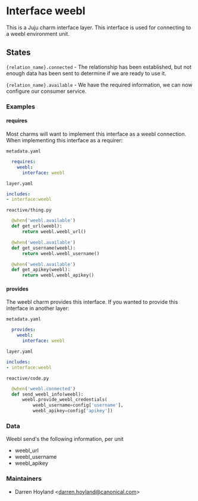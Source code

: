 # Interface weebl

This is a Juju charm interface layer. This interface is used for
connecting to a weebl environment unit.

## States

`{relation_name}.connected` - The relationship has been established, but not enough data has been sent to determine if we are ready to use it.

`{relation_name}.available` - We have the required information, we can now configure our consumer service.

### Examples

#### requires
Most charms will want to implement this interface as a weebl connection.
When implementing this interface as a requirer:

`metadata.yaml`
```yaml
  requires:
    weebl:
      interface: weebl
```

`layer.yaml`
```yaml
includes:
- interface:weebl
```

`reactive/thing.py`
```python
  @when('weebl.available')
  def get_url(weebl):
      return weebl.weebl_url()

  @when('weebl.available')
  def get_username(weebl):
      return weebl.weebl_username()

  @when('weebl.available')
  def get_apikey(weebl):
      return weebl.weebl_apikey()
```

#### provides
The weebl charm provides this interface. If you wanted to provide this interface in another layer:

`metadata.yaml`
```yaml
  provides:
    weebl:
      interface: weebl
```

`layer.yaml`
```yaml
includes:
- interface:weebl
```

`reactive/code.py`
```python
  @when('weebl.connected')
  def send_weebl_info(weebl):
      weebl.provide_weebl_credentials(
          weebl_username=config['username'],
          weebl_apikey=config['apikey'])
```

### Data

Weebl send's the following information, per unit

 - weebl_url
 - weebl_username
 - weebl_apikey

### Maintainers

- Darren Hoyland &lt;darren.hoyland@canonical.com&gt;
